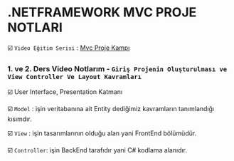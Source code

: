 # .NETFRAMEWORK MVC PROJE NOTLARI

 ☑️ `Video Eğitim Serisi` : [Mvc Proje Kampı](https://www.youtube.com/playlist?list=PLKnjBHu2xXNNQJehhCg--CzQQMHXTsFAb)
 
### 1. ve 2. Ders Video Notlarım - `Giriş Projenin Oluşturulması ve View Controller Ve Layout Kavramları`

 ☑️ User Interface, Presentation Katmanı

 ☑️ `Model` : işin veritabanına ait Entity dediğimiz kavramların tanımlandığı kısımdır.

 ☑️ `View` : işin tasarımlarının olduğu alan yani FrontEnd bölümüdür.

 ☑️ `Controller`: işin BackEnd tarafıdır yani C# kodlama alanıdır.